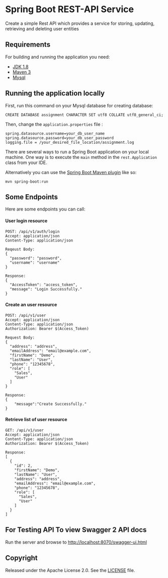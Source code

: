 # Spring Boot REST-API Service

Create a simple Rest API which provides a service for storing, updating, retrieving and deleting user entities

## Requirements

For building and running the application you need:

- [JDK 1.8](http://www.oracle.com/technetwork/java/javase/downloads/jdk8-downloads-2133151.html)
- [Maven 3](https://maven.apache.org)
- [Mysql](https://www.mysql.com/downloads/)

## Running the application locally

First, run this command on your Mysql database for creating database:

```
CREATE DATABASE assignment CHARACTER SET utf8 COLLATE utf8_general_ci;
```

Then, change the `application.properties` file :

```
spring.datasource.username=your_db_user_name
spring.datasource.password=your_db_user_password
logging.file = /your_desired_file_location/assignment.log
```

There are several ways to run a Spring Boot application on your local machine. 
One way is to execute the `main` method in the `rest.Application` class from your IDE.

Alternatively you can use the [Spring Boot Maven plugin](https://docs.spring.io/spring-boot/docs/current/reference/html/build-tool-plugins-maven-plugin.html) like so:

```shell
mvn spring-boot:run
```

## Some Endpoints

Here are some endpoints you can call:

#### User login resource

```
POST: /api/v1/auth/login
Accept: application/json
Content-Type: application/json

Reqeust Body:
{
  "password": "password",
  "username": "username"
}

Response:
{
  "AccessToken": "access_token",
  "message": "Login Successfully."
}
```

#### Create an user resource

```
POST: /api/v1/user
Accept: application/json
Content-Type: application/json
Authorization: Bearer $(Access_Token)

Request Body:
{
  "address": "address",
  "emailAddress": "email@example.com",
  "firstName": "Demo",
  "lastName": "User",
  "phone": "12345678",
  "role": [
    "Sales",
    "User"
  ]
}

Response:
{
    "message":"Create Successfully."
}
```

#### Retrieve list of user resource

```
GET: /api/v1/user
Accept: application/json
Content-Type: application/json
Authorization: Bearer $(Access_Token)

Response:
[
  {
    "id": 2,
    "firstName": "Demo",
    "lastName": "User",
    "address": "address",
    "emailAddress": "email@example.com",
    "phone": "12345678",
    "role": [
      "Sales",
      "User"
    ]
  }
]
```

## For Testing API To view Swagger 2 API docs

Run the server and browse to [http://localhost:8070/swagger-ui.html](http://localhost:8090/swagger-ui.html)

## Copyright

Released under the Apache License 2.0. See the [LICENSE](https://github.com/codecentric/springboot-sample-app/blob/master/LICENSE) file.